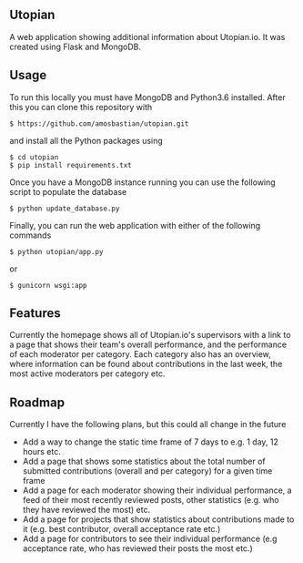 Utopian
-------

A web application showing additional information about Utopian.io. It was created using Flask and MongoDB.

Usage
-----

To run this locally you must have MongoDB and Python3.6 installed. After this you can clone this repository with

```
$ https://github.com/amosbastian/utopian.git
```

and install all the Python packages using

```
$ cd utopian
$ pip install requirements.txt
```

Once you have a MongoDB instance running you can use the following script to populate the database

```
$ python update_database.py
```

Finally, you can run the web application with either of the following commands

```
$ python utopian/app.py
```

or 

```
$ gunicorn wsgi:app
```

Features
--------

Currently the homepage shows all of Utopian.io's supervisors with a link to a page that shows their team's overall performance, and the performance of each moderator per category. Each category also has an overview, where information can be found about contributions in the last week, the most active moderators per category etc.

Roadmap
-------

Currently I have the following plans, but this could all change in the future

* Add a way to change the static time frame of 7 days to e.g. 1 day, 12 hours etc.
* Add a page that shows some statistics about the total number of submitted contributions (overall and per category) for a given time frame
* Add a page for each moderator showing their individual performance, a feed of their most recently reviewed posts, other statistics (e.g. who they have reviewed the most) etc.
* Add a page for projects that show statistics about contributions made to it (e.g. best contributor, overall acceptance rate etc.)
* Add a page for contributors to see their individual performance (e.g acceptance rate, who has reviewed their posts the most etc.)

